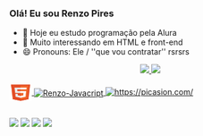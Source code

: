 ### Olá! Eu sou Renzo Pires


- 🔭 Hoje eu estudo programação pela Alura
- 🌱 Muito interessando em HTML e front-end
- 😄 Pronouns: Ele / ''que vou contratar'' rsrsrs 

<div align="center">
  <a href="https://github.com/renzoproguy">
  <img height="160em" src="https://github-readme-stats.vercel.app/api?username=renzoproguy&show_icons=true&theme=dark&include_all_commits=true&count_private=true"/>
  <img height="160em" src="https://github-readme-stats.vercel.app/api/top-langs/?username=renzoproguy&layout=compact&langs_count=7&theme=dark"/>
</div>
<div style="display: inline_block"><br>
<img align="center" alt="Renzo-HTML" height="30" width="40" src="https://raw.githubusercontent.com/devicons/devicon/master/icons/html5/html5-original.svg">
<img align="center" alt="Renzo-Javacript" height="30" width="40" src="https://cdn.jsdelivr.net/gh/devicons/devicon/icons/javascript/javascript-original.svg"/>
<a href="https://picasion.com/"><img src="https://i.picasion.com/pic91/eed6ca1b924deb457e7c8a2c70adfb91.gif" width="300" height="300" border="0" alt="https://picasion.com/" /></a><br /><a href="https://picasion.com/"></a>
  </div>


  ##

<div>
  <a href="https://instagram.com/hieron.ymus" target="_blank"><img src="https://img.shields.io/badge/-Instagram-%23E4405F?style=for-the-badge&logo=instagram&logoColor=white" target="_blank"></a>
 <a href="https://discord.gg/Renzo( Sath )#5789" target="_blank"><img src="https://img.shields.io/badge/Discord-7289DA?style=for-the-badge&logo=discord&logoColor=white" target="_blank"></a> 
  <a href = "mailto:renzoproguy@gmail.com"><img src="https://img.shields.io/badge/-Gmail-%23333?style=for-the-badge&logo=gmail&logoColor=white" target="_blank"></a>
  <a href="https://www.linkedin.com/in/renzo-pires-118725114" target="_blank"><img src="https://img.shields.io/badge/-LinkedIn-%230077B5?style=for-the-badge&logo=linkedin&logoColor=white" target="_blank"></a> 
</div>
